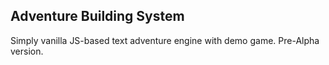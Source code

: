 ## Adventure Building System

Simply vanilla JS-based text adventure engine with demo game.
Pre-Alpha version.